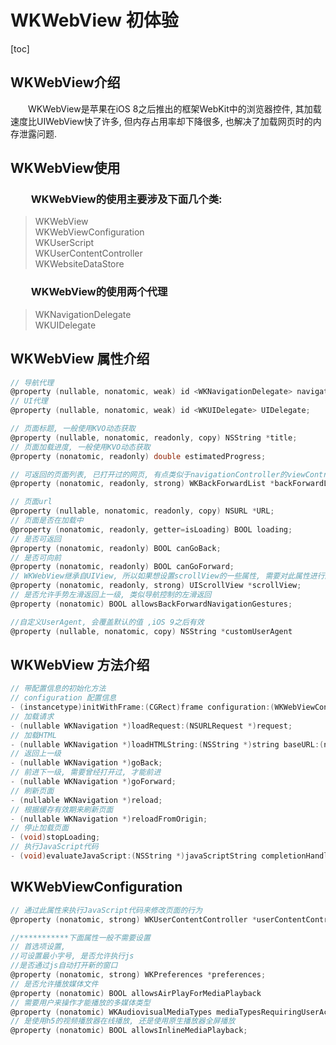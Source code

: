 # WKWebView 初体验

[toc]

## WKWebView介绍
&emsp;&emsp;WKWebView是苹果在iOS 8之后推出的框架WebKit中的浏览器控件, 其加载速度比UIWebView快了许多, 但内存占用率却下降很多, 也解决了加载网页时的内存泄露问题. 

## WKWebView使用
### &emsp;&emsp;WKWebView的使用主要涉及下面几个类:
> WKWebView <br>
WKWebViewConfiguration <br>
WKUserScript <br>
WKUserContentController <br>
WKWebsiteDataStore <br>

### &emsp;&emsp;WKWebView的使用两个代理

>WKNavigationDelegate <br>
WKUIDelegate<br>

## WKWebView 属性介绍
```c
// 导航代理
@property (nullable, nonatomic, weak) id <WKNavigationDelegate> navigationDelegate;
// UI代理
@property (nullable, nonatomic, weak) id <WKUIDelegate> UIDelegate;

// 页面标题, 一般使用KVO动态获取
@property (nullable, nonatomic, readonly, copy) NSString *title;
// 页面加载进度, 一般使用KVO动态获取
@property (nonatomic, readonly) double estimatedProgress;

// 可返回的页面列表, 已打开过的网页, 有点类似于navigationController的viewControllers属性
@property (nonatomic, readonly, strong) WKBackForwardList *backForwardList;

// 页面url
@property (nullable, nonatomic, readonly, copy) NSURL *URL;
// 页面是否在加载中
@property (nonatomic, readonly, getter=isLoading) BOOL loading;
// 是否可返回
@property (nonatomic, readonly) BOOL canGoBack;
// 是否可向前
@property (nonatomic, readonly) BOOL canGoForward;
// WKWebView继承自UIView, 所以如果想设置scrollView的一些属性, 需要对此属性进行配置
@property (nonatomic, readonly, strong) UIScrollView *scrollView;
// 是否允许手势左滑返回上一级, 类似导航控制的左滑返回
@property (nonatomic) BOOL allowsBackForwardNavigationGestures;

//自定义UserAgent, 会覆盖默认的值 ,iOS 9之后有效
@property (nullable, nonatomic, copy) NSString *customUserAgent
```
## WKWebView 方法介绍

```c
// 带配置信息的初始化方法
// configuration 配置信息
- (instancetype)initWithFrame:(CGRect)frame configuration:(WKWebViewConfiguration *)configuration
// 加载请求
- (nullable WKNavigation *)loadRequest:(NSURLRequest *)request;
// 加载HTML
- (nullable WKNavigation *)loadHTMLString:(NSString *)string baseURL:(nullable NSURL *)baseURL;
// 返回上一级
- (nullable WKNavigation *)goBack;
// 前进下一级, 需要曾经打开过, 才能前进
- (nullable WKNavigation *)goForward;
// 刷新页面
- (nullable WKNavigation *)reload;
// 根据缓存有效期来刷新页面
- (nullable WKNavigation *)reloadFromOrigin;
// 停止加载页面
- (void)stopLoading;
// 执行JavaScript代码
- (void)evaluateJavaScript:(NSString *)javaScriptString completionHandler:(void (^ _Nullable)(_Nullable id, NSError * _Nullable error))completionHandler;
```

## WKWebViewConfiguration
```c
// 通过此属性来执行JavaScript代码来修改页面的行为
@property (nonatomic, strong) WKUserContentController *userContentController;

//***********下面属性一般不需要设置
// 首选项设置,  
//可设置最小字号, 是否允许执行js
//是否通过js自动打开新的窗口
@property (nonatomic, strong) WKPreferences *preferences;
// 是否允许播放媒体文件
@property (nonatomic) BOOL allowsAirPlayForMediaPlayback
// 需要用户来操作才能播放的多媒体类型
@property (nonatomic) WKAudiovisualMediaTypes mediaTypesRequiringUserActionForPlayback
// 是使用h5的视频播放器在线播放, 还是使用原生播放器全屏播放
@property (nonatomic) BOOL allowsInlineMediaPlayback;
```



